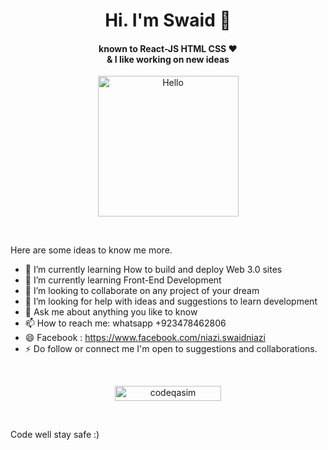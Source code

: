 <h1 align="center">Hi. I'm Swaid 👋</h1>
                            
<h4 align="center">known to React-JS HTML CSS ❤️ <br> & I like working on new ideas</h4>

<p align="center"><a href="https://avipatilweb.ml/"><img src="https://sdk.bitmoji.com/render/panel/20054902-540794643_12-s5-v1.png?transparent=1&palette=1&scale=2" alt="Hello" width="225" height="225"/></a></p><br>

Here are some ideas to know me more. 

- 🔭 I’m currently learning How to build and deploy Web 3.0 sites
- 🌱 I’m currently learning Front-End Development 
- 👯 I’m looking to collaborate on any project of your dream
- 🤔 I’m looking for help with ideas and suggestions to learn development 
- 💬 Ask me about anything you like to know 
- 📫 How to reach me: whatsapp +923478462806
- 😄 Facebook : https://www.facebook.com/niazi.swaidniazi
- ⚡ Do follow or connect me I'm open to suggestions and collaborations. 

<br>
<p align="center"> 
<a href="https://github.com/swaidkhanniazi/">
<img width="170px" height="24" src="https://profile-counter.glitch.me/codeqasim/count.svg" alt="codeqasim" />
</a> </p>
<br>

Code well stay safe :)
